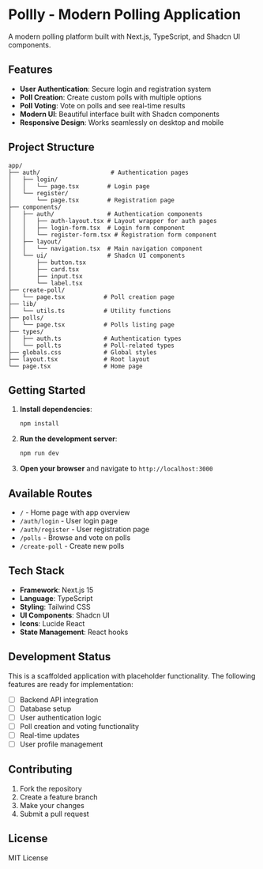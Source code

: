 # Pollly - Modern Polling Application

A modern polling platform built with Next.js, TypeScript, and Shadcn UI components.

## Features

- **User Authentication**: Secure login and registration system
- **Poll Creation**: Create custom polls with multiple options
- **Poll Voting**: Vote on polls and see real-time results
- **Modern UI**: Beautiful interface built with Shadcn components
- **Responsive Design**: Works seamlessly on desktop and mobile

## Project Structure

```
app/
├── auth/                    # Authentication pages
│   ├── login/
│   │   └── page.tsx        # Login page
│   └── register/
│       └── page.tsx        # Registration page
├── components/
│   ├── auth/               # Authentication components
│   │   ├── auth-layout.tsx # Layout wrapper for auth pages
│   │   ├── login-form.tsx  # Login form component
│   │   └── register-form.tsx # Registration form component
│   ├── layout/
│   │   └── navigation.tsx  # Main navigation component
│   └── ui/                 # Shadcn UI components
│       ├── button.tsx
│       ├── card.tsx
│       ├── input.tsx
│       └── label.tsx
├── create-poll/
│   └── page.tsx           # Poll creation page
├── lib/
│   └── utils.ts           # Utility functions
├── polls/
│   └── page.tsx           # Polls listing page
├── types/
│   ├── auth.ts            # Authentication types
│   └── poll.ts            # Poll-related types
├── globals.css            # Global styles
├── layout.tsx             # Root layout
└── page.tsx               # Home page
```

## Getting Started

1. **Install dependencies**:
   ```bash
   npm install
   ```

2. **Run the development server**:
   ```bash
   npm run dev
   ```

3. **Open your browser** and navigate to `http://localhost:3000`

## Available Routes

- `/` - Home page with app overview
- `/auth/login` - User login page
- `/auth/register` - User registration page
- `/polls` - Browse and vote on polls
- `/create-poll` - Create new polls

## Tech Stack

- **Framework**: Next.js 15
- **Language**: TypeScript
- **Styling**: Tailwind CSS
- **UI Components**: Shadcn UI
- **Icons**: Lucide React
- **State Management**: React hooks

## Development Status

This is a scaffolded application with placeholder functionality. The following features are ready for implementation:

- [ ] Backend API integration
- [ ] Database setup
- [ ] User authentication logic
- [ ] Poll creation and voting functionality
- [ ] Real-time updates
- [ ] User profile management

## Contributing

1. Fork the repository
2. Create a feature branch
3. Make your changes
4. Submit a pull request

## License

MIT License
